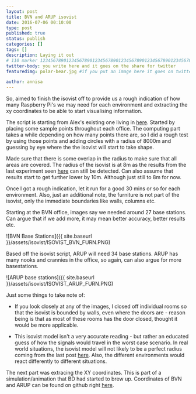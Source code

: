 ```yaml
---
layout: post
title: BVN and ARUP isovist
date: 2016-07-06 00:10:00
type: post
published: true
status: publish
categories: []
tags: []
description: Laying it out 
# 110 marker 1234567890123456789012345678901234567890123456789012345678901234567890123456789012345678901234567890123456789
twitter-body: you write here and it goes on the share for twitter
featuredimg: polar-bear.jpg #if you put an image here it goes on twitter too

author: annisa
---
```


So, aimed to finish the isovist off to provide us a rough indication of how many Raspberry Pi's we may need for each environment and extracting the xy coordinates to be able to start visualising information. 

The script is starting from Alex's existing one living in [here](https://drive.google.com/drive/folders/0B_fWHTWz69HfTXFsbmNlUXJqQnM). Started by placing some sample points throughout each office. The computing part takes a while depending on how many points there are, so I did a rough test by using those points and adding circles with a radius of 8000m and guessing by eye where the the isovist will start to take shape. 

Made sure that there is some overlap in the radius to make sure that all areas are covered. The radius of the isovist is at 8m as the results from the last experiment seen [here](http://where-in.space/2016/rssi-experiment) can still be detected. Can also assume that results start to get further lower by 10m. Although just still to 8m for now. 

Once I got a rough indication, let it run for a good 30 mins or so for each environment. Also, just an additional note, the furniture is not part of the isovist, only the immediate boundaries like walls, columns etc. 

Starting at the BVN office, images say we needed around 27 base stations. Can argue that if we add more, it may mean better accuracy, better results etc. 

![BVN Base Stations]({{ site.baseurl }}/assets/isovist/ISOVIST_BVN_FURN.PNG)

Based off the isovist script, ARUP will need 34 base stations. ARUP has many nooks and crannies in the office, so again, can also argue for more basestations. 
 
![ARUP base stations]({{ site.baseurl }}/assets/isovist/ISOVIST_ARUP_FURN.PNG)

Just some things to take note of:

- If you look closely at any of the images, I closed off individual rooms so that the isovist is bounded by walls, even where the doors are - reason being is that as most of these rooms has the door closed, thought it would be more applicable. 

- This isovist model isn't a very accurate reading - but rather an educated guess of how the signals would travel in the worst case scenario. In real world situations, the isovist model will not likely to be a perfect radius coming from the last post [here](http://where-in.space/2016/isovist-experiment). Also, the different environments would react differently to different situations. 

The next part was extracing the XY coordinates. This is part of a simulation/animation that BD had started to brew up. Coordinates of BVN and ARUP can be found on github right [here](https://github.com/ArupAus/code2016/tree/master/helpers).